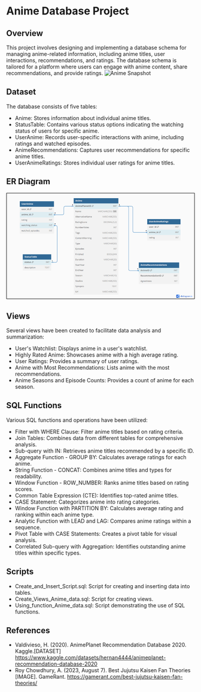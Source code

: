 # Anime Database Project
## Overview
This project involves designing and implementing a database schema for managing anime-related information, including anime titles, user interactions, recommendations, and ratings. The database schema is tailored for a platform where users can engage with anime content, share recommendations, and provide ratings.
![Anime Snapshot](https://github.com/AKaur-Connect/anime-recommendations-db/blob/main/Anime%20Snapshot.png)
## Dataset
The database consists of five tables:

- Anime: Stores information about individual anime titles.
- StatusTable: Contains various status options indicating the watching status of users for specific anime.
- UserAnime: Records user-specific interactions with anime, including ratings and watched episodes.
- AnimeRecommendations: Captures user recommendations for specific anime titles.
- UserAnimeRatings: Stores individual user ratings for anime titles.

## ER Diagram 

![ER Diagram](https://github.com/AKaur-Connect/anime-recommendations-db/blob/main/ER%20Diagram.png)
## Views
Several views have been created to facilitate data analysis and summarization:

- User's Watchlist: Displays anime in a user's watchlist.
- Highly Rated Anime: Showcases anime with a high average rating.
- User Ratings: Provides a summary of user ratings.
- Anime with Most Recommendations: Lists anime with the most recommendations.
- Anime Seasons and Episode Counts: Provides a count of anime for each season.

## SQL Functions
Various SQL functions and operations have been utilized:

- Filter with WHERE Clause: Filter anime titles based on rating criteria.
- Join Tables: Combines data from different tables for comprehensive analysis.
- Sub-query with IN: Retrieves anime titles recommended by a specific ID.
- Aggregate Function - GROUP BY: Calculates average ratings for each anime.
- String Function - CONCAT: Combines anime titles and types for readability.
- Window Function - ROW_NUMBER: Ranks anime titles based on rating scores.
- Common Table Expression (CTE): Identifies top-rated anime titles.
- CASE Statement: Categorizes anime into rating categories.
- Window Function with PARTITION BY: Calculates average rating and ranking within each anime type.
- Analytic Function with LEAD and LAG: Compares anime ratings within a sequence.
- Pivot Table with CASE Statements: Creates a pivot table for visual analysis.
- Correlated Sub-query with Aggregation: Identifies outstanding anime titles within specific types.
 
## Scripts
- Create_and_Insert_Script.sql: Script for creating and inserting data into tables.
- Create_Views_Anime_data.sql: Script for creating views.
- Using_function_Anime_data.sql: Script demonstrating the use of SQL functions.

##  References
- Valdivieso, H. (2020). AnimePlanet Recommendation Database 2020. Kaggle.[DATASET] https://www.kaggle.com/datasets/hernan4444/animeplanet-recommendation-database-2020 
- Roy Chowdhury, A. (2023, August 7). Best Jujutsu Kaisen Fan Theories [IMAGE]. GameRant. https://gamerant.com/best-jujutsu-kaisen-fan-theories/ 
